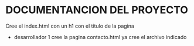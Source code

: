 # DOCUMENTANCION DEL PROYECTO

Cree el index.html con un h1 con el titulo de la pagina

- desarrollador 1 cree la pagina contacto.html
    ya cree el archivo indicado 
